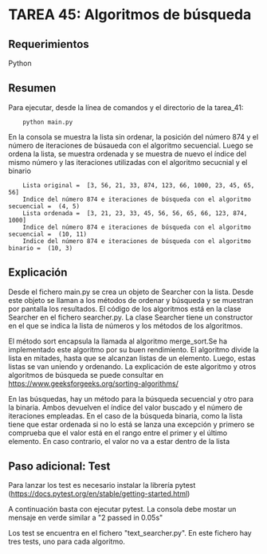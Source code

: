 # TAREA 45: Algoritmos de búsqueda

## Requerimientos

Python

## Resumen

Para ejecutar, desde la línea de comandos y el directorio de la tarea_41:

        python main.py

En la consola se muestra la lista sin ordenar, la posición del número 874 y el número de iteraciones de búsaueda con el algoritmo secuencial. Luego se ordena la lista, se muestra ordenada y se muestra de nuevo el índice del mismo número y las iteraciones utilizadas con el algoritmo secucnial y el binario

        Lista original =  [3, 56, 21, 33, 874, 123, 66, 1000, 23, 45, 65, 56]
        Indice del número 874 e iteraciones de búsqueda con el algoritmo secuencial =  (4, 5)
        Lista ordenada =  [3, 21, 23, 33, 45, 56, 56, 65, 66, 123, 874, 1000]
        Indice del número 874 e iteraciones de búsqueda con el algoritmo secuencial =  (10, 11)
        Indice del número 874 e iteraciones de búsqueda con el algoritmo binario =  (10, 3)

## Explicación

Desde el fichero main.py se crea un objeto de Searcher con la lista. Desde este objeto se llaman a los métodos de ordenar y búsqueda y se muestran por pantalla los resultados. El código de los algoritmos está en la clase Searcher en el fichero searcher.py. La clase Searcher tiene un constructor en el que se indica la lista de números y los métodos de los algoritmos.

El método sort encapsula la llamada al algoritmo merge_sort.Se ha implementado este algoritmo por su buen rendimiento. El algoritmo divide la lista en mitades, hasta que se alcanzan listas de un elemento. Luego, estas listas se van uniendo y ordenando. La explicación de este algoritmo y otros algoritmos de búsqueda se puede consultar en https://www.geeksforgeeks.org/sorting-algorithms/

En las búsquedas, hay un método para la búsqueda secuencial y otro para la binaria. Ambos devuelven el índice del valor buscado y el número de iteraciones empleadas. En el caso de la búsqueda binaria, como la lista tiene que estar ordenada si no lo está se lanza una excepción y primero se comprueba que el valor está en el rango entre el primer y el último elemento. En caso contrario, el valor no va a estar dentro de la lista

## Paso adicional: Test

Para lanzar los test es necesario instalar la librería pytest (https://docs.pytest.org/en/stable/getting-started.html)

A continuación basta con ejecutar pytest. La consola debe mostar un mensaje en verde similar a "2 passed in 0.05s"

Los test se encuentra en el fichero "text_searcher.py". En este fichero hay tres tests, uno para cada algoritmo.
